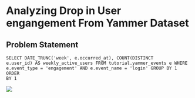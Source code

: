 <h1> Analyzing Drop in User engangement From Yammer Dataset</h1>
<h2>Problem Statement</h2>

<code>SELECT DATE_TRUNC('week', e.occurred_at),
       COUNT(DISTINCT e.user_id) AS weekly_active_users
  FROM tutorial.yammer_events e
 WHERE e.event_type = 'engagement'
   AND e.event_name = 'login'
 GROUP BY 1
 ORDER BY 1</code>
 
<!--  <iframe src="https://drive.google.com/file/d/1jj3Z03FQnXoLX_O8zZ8nog2sre4Walse/preview" width="640" height="480" allow="autoplay"></iframe>
 -->
<img src="https://drive.google.com/file/d/1jj3Z03FQnXoLX_O8zZ8nog2sre4Walse/view"/>
